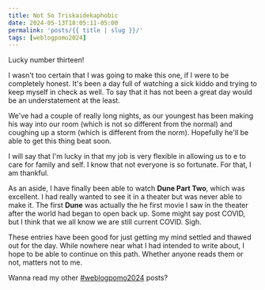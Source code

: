 ```yaml
---
title: Not So Triskaidekaphobic
date: 2024-05-13T18:05:11-05:00
permalink: 'posts/{{ title | slug }}/'
tags: [weblogpomo2024]
---
```

Lucky number thirteen!

I wasn't too certain that I was going to make this one, if I were to be completely honest. It's been a day full of watching a sick kiddo and trying to keep myself in check as well. To say that it has not been a great day would be an understatement at the least.

We've had a couple of really long nights, as our youngest has been making his way into our room (which is not so different from the normal) and coughing up a storm (which is different from the norm). Hopefully he'll be able to get this thing beat soon.

I will say that I'm lucky in that my job is very flexible in allowing us to e to care for family and self. I know that not everyone is so fortunate. For that, I am thankful. 

As an aside, I have finally been able to watch **Dune Part Two**, which was excellent. I had really wanted to see it in a theater but was never able to make it. The first **Dune** was actually the he first movie I saw in the theater after the world had began to open back up. Some might say post COVID, but I think that we all know we are still current COVID. Sigh. 

These entries have been good for just getting my mind settled and thawed out for the day. While nowhere near what I had intended to write about, I hope to be able to continue on this path. Whether anyone reads them or not, matters not to me. 

Wanna read my other [#weblogpomo2024](/tags/weblogpomo2024) posts?